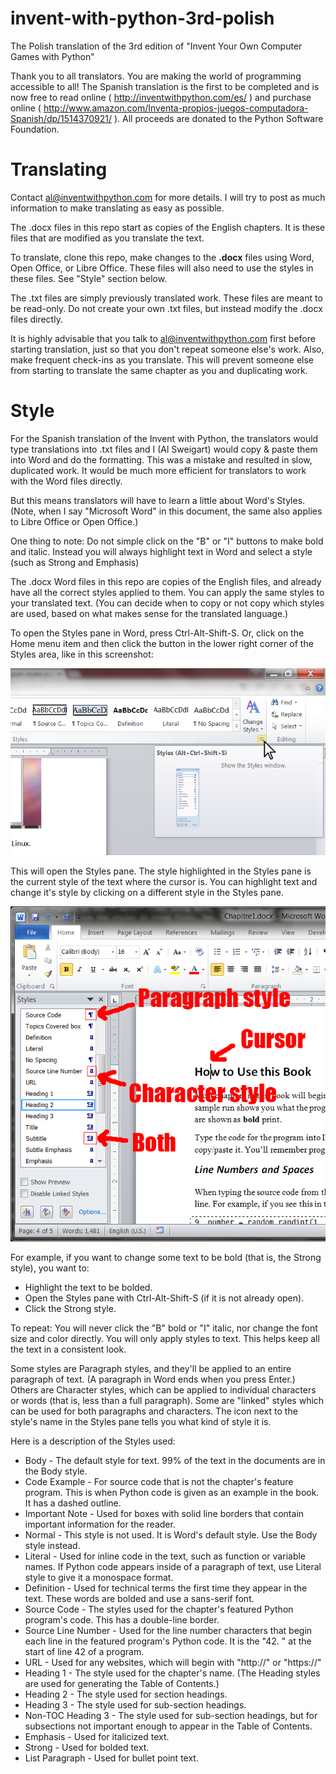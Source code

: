 # invent-with-python-3rd-polish
The Polish translation of the 3rd edition of "Invent Your Own Computer Games with Python"

Thank you to all translators. You are making the world of programming accessible to all! The Spanish translation is the first to be completed and is now free to read online ( http://inventwithpython.com/es/ ) and purchase online ( http://www.amazon.com/Inventa-propios-juegos-computadora-Spanish/dp/1514370921/ ). All proceeds are donated to the Python Software Foundation.

Translating
===========

Contact al@inventwithpython.com for more details. I will try to post as much information to make translating as easy as possible.

The .docx files in this repo start as copies of the English chapters. It is these files that are modified as you translate the text.

To translate, clone this repo, make changes to the **.docx** files using Word, Open Office, or Libre Office. These files will also need to use the styles in these files. See "Style" section below.

The .txt files are simply previously translated work. These files are meant to be read-only. Do not create your own .txt files, but instead modify the .docx files directly.

It is highly advisable that you talk to al@inventwithpython.com first before starting translation, just so that you don't repeat someone else's work. Also, make frequent check-ins as you translate. This will prevent someone else from starting to translate the same chapter as you and duplicating work.


Style
=====

For the Spanish translation of the Invent with Python, the translators would type translations into .txt files and I (Al Sweigart) would copy & paste them into Word and do the formatting. This was a mistake and resulted in slow, duplicated work. It would be much more efficient for translators to work with the Word files directly.

But this means translators will have to learn a little about Word's Styles. (Note, when I say "Microsoft Word" in this document, the same also applies to Libre Office or Open Office.)

One thing to note: Do not simple click on the "B" or "I" buttons to make bold and italic. Instead you will always highlight text in Word and select a style (such as Strong and Emphasis)

The .docx Word files in this repo are copies of the English files, and already have all the correct styles applied to them. You can apply the same styles to your translated text. (You can decide when to copy or not copy which styles are used, based on what makes sense for the translated language.)

To open the Styles pane in Word, press Ctrl-Alt-Shift-S. Or, click on the Home menu item and then click the button in the lower right corner of the Styles area, like in this screenshot:

![Styles button](styles_button.png "Styles button")

This will open the Styles pane. The style highlighted in the Styles pane is the current style of the text where the cursor is. You can highlight text and change it's style by clicking on a different style in the Styles pane.

![Styles pane](styles_pane.png "Styles pane")

For example, if you want to change some text to be bold (that is, the Strong style), you want to:

* Highlight the text to be bolded.
* Open the Styles pane with Ctrl-Alt-Shift-S (if it is not already open).
* Click the Strong style.

To repeat: You will never click the "B" bold or "I" italic, nor change the font size and color directly. You will only apply styles to text. This helps keep all the text in a consistent look.

Some styles are Paragraph styles, and they'll be applied to an entire paragraph of text. (A paragraph in Word ends when you press Enter.) Others are Character styles, which can be applied to individual characters or words (that is, less than a full paragraph). Some are "linked" styles which can be used for both paragraphs and characters. The icon next to the style's name in the Styles pane tells you what kind of style it is.

Here is a description of the Styles used:

* Body - The default style for text. 99% of the text in the documents are in the Body style.
* Code Example - For source code that is not the chapter's feature program. This is when Python code is given as an example in the book. It has a dashed outline.
* Important Note - Used for boxes with solid line borders that contain important information for the reader.
* Normal - This style is not used. It is Word's default style. Use the Body style instead.
* Literal - Used for inline code in the text, such as function or variable names. If Python code appears inside of a paragraph of text, use Literal style to give it a monospace format.
* Definition - Used for technical terms the first time they appear in the text. These words are bolded and use a sans-serif font.
* Source Code - The styles used for the chapter's featured Python program's code. This has a double-line border.
* Source Line Number - Used for the line number characters that begin each line in the featured program's Python code. It is the "42. " at the start of line 42 of a program.
* URL - Used for any websites, which will begin with "http://" or "https://"
* Heading 1 - The style used for the chapter's name. (The Heading styles are used for generating the Table of Contents.)
* Heading 2 - The style used for section headings.
* Heading 3 - The style used for sub-section headings.
* Non-TOC Heading 3 - The style used for sub-section headings, but for subsections not important enough to appear in the Table of Contents.
* Emphasis - Used for italicized text.
* Strong - Used for bolded text.
* List Paragraph - Used for bullet point text.